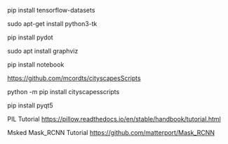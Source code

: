 

pip install tensorflow-datasets

sudo apt-get install python3-tk

pip install pydot

sudo apt install graphviz

pip install notebook


https://github.com/mcordts/cityscapesScripts

python -m pip install cityscapesscripts

pip install pyqt5

PIL Tutorial
https://pillow.readthedocs.io/en/stable/handbook/tutorial.html

Msked Mask_RCNN Tutorial
https://github.com/matterport/Mask_RCNN